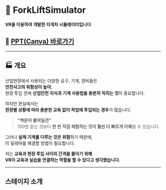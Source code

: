 # 🚜 ForkLiftSimulator  
**VR을 이용하여 개발한 지게차 시뮬레이터입니다**  

## 📌 [PPT(Canva) 바로가기](https://www.canva.com/design/DAGcD0igoWU/2fEN4gZ7ayxXUdXio0dNWw/edit?utm_content=DAGcD0igoWU&utm_campaign=designshare&utm_medium=link2&utm_source=sharebutton)  

---

## 🏭 개요  
산업현장에서 사용되는 다양한 공구, 기계, 장비들은  
**안전사고의 위험성이 높아**,  
현장 투입 전에 **산업안전 지식과 기계 사용법을 충분히 익히는 것**이 중요합니다.  

하지만 현실에서는  
**현장별 상황에 따라 충분한 교육 없이 작업에 투입되는 경우**가 많습니다.  

> **"백문이 불여일견"**  
> 100번 듣는 것보다 **한 번 직접 체험하는 것이 훨씬 더 빠르게 이해**될 수 있습니다.  

그러나 **실제 기계를 다루는 것은 위험**하기 때문에,  
이 딜레마를 해결할 방법이 필요합니다.  

저는 **교육과 현장 투입 사이의 간격을 줄이기 위해**  
**VR이 교육과 실습을 연결하는 역할을 할 수 있다고 생각했습니다.**  

---
## 스테이지 소개
